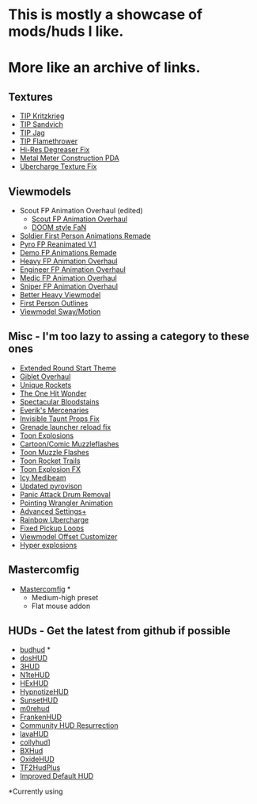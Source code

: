 # This is mostly a showcase of mods/huds I like.
# More like an archive of links.

## Textures
- [TIP Kritzkrieg](https://gamebanana.com/mods/293822)
- [TIP Sandvich](https://gamebanana.com/mods/286606)
- [TIP Jag](https://gamebanana.com/mods/294527)
- [TIP Flamethrower](https://gamebanana.com/mods/196621)
- [Hi-Res Degreaser Fix](https://gamebanana.com/mods/202984)
- [Metal Meter Construction PDA](https://gamebanana.com/mods/204931)
- [Ubercharge Texture Fix](https://gamebanana.com/mods/197951)

## Viewmodels
- Scout FP Animation Overhaul (edited)
  - [Scout FP Animation Overhaul](https://gamebanana.com/mods/206352)
  - [DOOM style FaN](https://gamebanana.com/mods/206336)
- [Soldier First Person Animations Remade](https://gamebanana.com/mods/206396)
- [Pyro FP Reanimated V.1](https://gamebanana.com/mods/206311)
- [Demo FP Animations Remade](https://gamebanana.com/mods/206246)
- [Heavy FP Animation Overhaul](https://gamebanana.com/mods/206261)
- [Engineer FP Animation Overhaul](https://gamebanana.com/mods/206285)
- [Medic FP Animation Overhaul](https://gamebanana.com/mods/206300)
- [Sniper FP Animation Overhaul](https://gamebanana.com/mods/206371)
- [Better Heavy Viewmodel](https://gamebanana.com/mods/206134)
- [First Person Outlines](https://gamebanana.com/wips/49156)
- [Viewmodel Sway/Motion](https://gamebanana.com/mods/205766)

## Misc - I'm too lazy to assing a category to these ones
- [Extended Round Start Theme](https://gamebanana.com/sounds/50458)
- [Giblet Overhaul](https://gamebanana.com/mods/205664)
- [Unique Rockets](https://gamebanana.com/wips/52457)
- [The One Hit Wonder](https://gamebanana.com/mods/206361)
- [Spectacular Bloodstains](https://gamebanana.com/mods/11632)
- [Everik's Mercenaries](https://gamebanana.com/mods/298533)
- [Invisible Taunt Props Fix](https://gamebanana.com/mods/36464)
- [Grenade launcher reload fix](https://gamebanana.com/mods/36462)
- [Toon Explosions](https://gamebanana.com/mods/12446)
- [Cartoon/Comic Muzzleflashes](https://gamebanana.com/mods/12589)
- [Toon Muzzle Flashes](https://gamebanana.com/mods/12592)
- [Toon Rocket Trails](https://gamebanana.com/mods/12410)
- [Toon Explosion FX](https://gamebanana.com/mods/12446)
- [Icy Medibeam](https://gamebanana.com/mods/12052)
- [Updated pyrovison](https://gamebanana.com/mods/36454)
- [Panic Attack Drum Removal](https://gamebanana.com/mods/205799)
- [Pointing Wrangler Animation](https://gamebanana.com/mods/206271)
- [Advanced Settings+](https://gamebanana.com/mods/36456)
- [Rainbow Ubercharge](https://gamebanana.com/mods/198007)
- [Fixed Pickup Loops](https://gamebanana.com/mods/296312)
- [Viewmodel Offset Customizer](https://gamebanana.com/tools/7173)
- [Hyper explosions](https://gamebanana.com/mods/36705)

## Mastercomfig
- [Mastercomfig](https://mastercomfig.com/) *
  - Medium-high preset
  - Flat mouse addon

## HUDs - Get the latest from github if possible
- [budhud](https://huds.tf/site/s-budhud) *
- [dosHUD](https://huds.tf/site/s-dosHUD)
- [3HUD](https://gamebanana.com/mods/297192)
- [N1teHUD](https://gamebanana.com/mods/299014)
- [HExHUD](https://huds.tf/site/s-HExHUD--3435)
- [HypnotizeHUD](https://huds.tf/site/s-Hypnotize-Hud)
- [SunsetHUD](https://huds.tf/site/s-Sunset-Hud)
- [m0rehud](https://huds.tf/site/s-m0re-Hud)
- [FrankenHUD](https://github.com/thekins/frankenhud/)
- [Community HUD Resurrection](https://gamebanana.com/mods/26667)
- [lavaHUD](https://huds.tf/site/s-lavaHUD)
- [collyhud](https://huds.tf/site/s-collyhud)]
- [BXHud](https://huds.tf/site/s-Bx-Hud)
- [OxideHUD](https://github.com/Hypnootize/Oxide-Hud)
- [TF2HudPlus](https://huds.tf/site/s-TF2HudPlus)
- [Improved Default HUD](https://huds.tf/site/s-Improved-default-HUD)

\*Currently using
